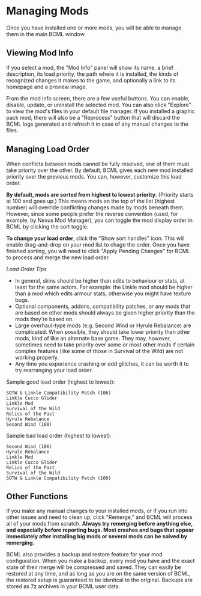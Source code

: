# Managing Mods

Once you have installed one or more mods, you will be able to manage them in the main
BCML window.

## Viewing Mod Info

If you select a mod, the "Mod Info" panel will show its name, a brief description, its
load priority, the path where it is installed, the kinds of recognized changes it makes
to the game, and optionally a link to its homepage and a preview image.

From the mod info screen, there are a few useful buttons. You can enable, disable,
update, or uninstall the selected mod. You can also click "Explore" to view the mod's
files in your default file manager. If you installed a graphic pack mod, there will also
be a "Reprocess" button that will discard the BCML logs generated and refresh it in case
of any manual changes to the files.

## Managing Load Order

When conflicts between mods cannot be fully resolved, one of them must take priority
over the other. By default, BCML gives each new mod installed priority over the previous
mods. You can, however, customize this load order.

**By default, mods are sorted from highest to lowest priority.** (Priority starts at 100
and goes up.) This means mods on the top of the list (highest number) will override
conflicting changes made by mods beneath them. However, since some people prefer the
reverse convention (used, for example, by Nexus Mod Manager), you can toggle the mod
display order in BCML by clicking the sort toggle.

**To change your load order**, click the "Show sort handles" icon. This will enable
drag-and-drop on your mod list to chage the order. Once you have finished sorting, you
will need to click "Apply Pending Changes" for BCML to process and merge the new load
order.

_Load Order Tips_

-   In general, skins should be higher than edits to behaviour or stats, at least for
    the same actors. For example: the Linkle mod should be higher than a mod which edits
    armour stats, otherwise you might have texture bugs.
-   Optional components, addons, compatibility patches, or any mods that are based on
    other mods should always be given higher priority than the mods they're based on.
-   Large overhaul-type mods (e.g. Second Wind or Hyrule Rebalance) are complicated.
    When possible, they should take lower priority than other mods, kind of like an
    alternate base game. They may, however, sometimes need to take priority over some or
    most other mods if certain complex features (like some of those in Survival of the
    Wild) are not working properly.
-   Any time you experience crashing or odd glitches, it can be worth it to try
    rearranging your load order.

Sample good load order (highest to lowest):

```
SOTW & Linkle Compatibility Patch (106)
Linkle Cucco Glider
Linkle Mod
Survival of the Wild
Relics of the Past
Hyrule Rebalance
Second Wind (100)
```

Sample bad load order (highest to lowest):

```
Second Wind (106)
Hyrule Rebalance
Linkle Mod
Linkle Cucco Glider
Relics of the Past
Survival of the Wild
SOTW & Linkle Compatibility Patch (100)
```

## Other Functions

If you make any manual changes to your installed mods, or if you run into other issues
and need to clean up, click "Remerge," and BCML will process all of your mods from
scratch. **Always try remerging before anything else, and especially before reporting
bugs. Most crashes and bugs that appear immediately after installing big mods or several
mods can be solved by remerging.**

BCML also provides a backup and restore feature for your mod configuration. When you
make a backup, every mod you have and the exact state of their merge will be compressed
and saved. They can easily be restored at any time, and as long as you are on the same
version of BCML, the restored setup is guaranteed to be identical to the original.
Backups are stored as 7z archives in your BCML user data.
